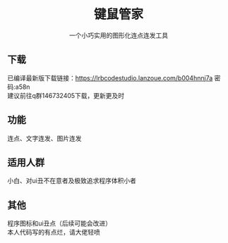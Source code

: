 # <center> 键鼠管家 </center>
<center>一个小巧实用的图形化连点连发工具</center>  

## 下载  
已编译最新版下载链接：https://lrbcodestudio.lanzoue.com/b004hnnj7a 密码:a58n  
建议前往q群146732405下载，更新更及时  

## 功能  
连点、文字连发、图片连发  

## 适用人群  
小白、对ui丑不在意者及极致追求程序体积小者  

## 其他  
程序图标和ui丑点（后续可能会改进）  
本人代码写的有点烂，请大佬轻喷  

